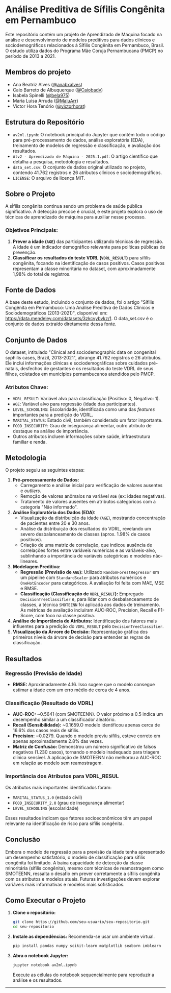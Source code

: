# Análise Preditiva de Sífilis Congênita em Pernambuco

Este repositório contém um projeto de Aprendizado de Máquina focado na análise e desenvolvimento de modelos preditivos para dados clínicos e sociodemográficos relacionados à Sífilis Congênita em Pernambuco, Brasil. O estudo utiliza dados do Programa Mãe Coruja Pernambucana (PMCP) no período de 2013 a 2021.

## Membros do projeto
- Ana Beatriz Alves ([@anabxalves](https://github.com/anabxalves))
- Caio Barreto de Albuquerque ([@Caiobadv](https://github.com/Caiobadv))
- Isabela Spinelli ([@bela975](https://github.com/bela975))
- Maria Luisa Arruda ([@MaluArr](https://github.com/MaluArr))
- Victor Hora Tenório ([@victorhorat](https://github.com/victorhorat))
## Estrutura do Repositório

- `av2ml.ipynb`: O notebook principal do Jupyter que contém todo o código para pré-processamento de dados, análise exploratória (EDA), treinamento de modelos de regressão e classificação, e avaliação dos resultados.
- `Atv2 - Aprendizado de Máquina - 2025.1.pdf`: O artigo científico que detalha a pesquisa, metodologia e resultados.
- `data_set.csv`: O conjunto de dados original utilizado no projeto, contendo 41.762 registros e 26 atributos clínicos e sociodemográficos.
- `LICENSE`: O arquivo de licença MIT.

## Sobre o Projeto

A sÍfilis congênita continua sendo um problema de saúde pública significativo. A detecção precoce é crucial, e este projeto explora o uso de técnicas de aprendizado de máquina para auxiliar nesse processo.

### Objetivos Principais:

1.  **Prever a idade (`AGE`)** das participantes utilizando técnicas de regressão. A idade é um indicador demográfico relevante para políticas públicas de prevenção.
2.  **Classificar os resultados do teste VDRL (`VDRL_RESULT`)** para sífilis congênita, focando na identificação de casos positivos. Casos positivos representam a classe minoritária no dataset, com aproximadamente 1,98% do total de registros.

## Fonte de Dados
A base deste estudo, incluindo o conjunto de dados, foi o artigo "Sífilis Congênita em Pernambuco: Uma Análise Preditiva de Dados Clínicos e Sociodemográficos (2013-2021)", disponível em: https://data.mendeley.com/datasets/3zkcvybvkz/1.  O data_set.csv é o conjunto de dados extraído diretamente dessa fonte.

## Conjunto de Dados

O dataset, intitulado "Clinical and sociodemographic data on congenital syphilis cases, Brazil, 2013-2021", abrange 41.762 registros e 26 atributos. Ele inclui informações clínicas e sociodemográficas sobre cuidados pré-natais, desfechos de gestantes e os resultados do teste VDRL de seus filhos, coletados em municípios pernambucanos atendidos pelo PMCP.

### Atributos Chave:

-   `VDRL_RESULT`: Variável alvo para classificação (Positivo: 0, Negativo: 1).
-   `AGE`: Variável alvo para regressão (idade das participantes).
-   `LEVEL_SCHOOLING`: Escolaridade, identificada como uma das *features* importantes para a predição do VDRL.
-   `MARITAL_STATUS`: Estado civil, também considerado um fator importante.
-   `FOOD_INSECURITY`: Grau de insegurança alimentar, outro atributo de destaque na análise de importância.
-   Outros atributos incluem informações sobre saúde, infraestrutura familiar e renda.

## Metodologia

O projeto seguiu as seguintes etapas:

1.  **Pré-processamento de Dados:**
    -   Carregamento e análise inicial para verificação de valores ausentes e *outliers*.
    -   Remoção de valores anômalos na variável `AGE` (ex: idades negativas).
    -   Tratamento de valores ausentes em atributos categóricos com a categoria "Não informado".
2.  **Análise Exploratória dos Dados (EDA):**
    -   Visualização da distribuição da idade (`AGE`), mostrando concentração de pacientes entre 20 e 30 anos.
    -   Análise da distribuição dos resultados do VDRL, revelando um severo desbalanceamento de classes (aprox. 1.98% de casos positivos).
    -   Criação de uma matriz de correlação, que indicou ausência de correlações fortes entre variáveis numéricas e as variáveis-alvo, sublinhando a importância de variáveis categóricas e modelos não-lineares.
3.  **Modelagem Preditiva:**
    -   **Regressão (Previsão de `AGE`):** Utilizado `RandomForestRegressor` em um pipeline com `StandardScaler` para atributos numéricos e `OneHotEncoder` para categóricos. A avaliação foi feita com MAE, MSE e RMSE.
    -   **Classificação (Classificação de `VDRL_RESULT`):** Empregado `DecisionTreeClassifier` e, para lidar com o desbalanceamento de classes, a técnica `SMOTEENN` foi aplicada aos dados de treinamento. As métricas de avaliação incluíram AUC-ROC, Precision, Recall e F1-Score, com foco na classe positiva.
4.  **Análise de Importância de Atributos:** Identificação dos fatores mais influentes para a predição do `VDRL_RESULT` pelo `DecisionTreeClassifier`.
5.  **Visualização da Árvore de Decisão:** Representação gráfica dos primeiros níveis da árvore de decisão para entender as regras de classificação.

## Resultados

### Regressão (Previsão de Idade)

-   **RMSE:** Aproximadamente 4.16. Isso sugere que o modelo consegue estimar a idade com um erro médio de cerca de 4 anos.

### Classificação (Resultado do VDRL)

-   **AUC-ROC:** ~0.5641 (com SMOTEENN). O valor próximo a 0.5 indica um desempenho similar a um classificador aleatório.
-   **Recall (Sensibilidade):** ~0.1659.O modelo identificou apenas cerca de 16.6% dos casos reais de sífilis.
-   **Precision:** ~0.0279. Quando o modelo previu sífilis, esteve correto em apenas aproximadamente 2.8% das vezes.
-   **Matriz de Confusão:** Demonstrou um número significativo de falsos negativos (1.230 casos), tornando o modelo inadequado para triagem clínica sensível. A aplicação de SMOTEENN não melhorou a AUC-ROC em relação ao modelo sem reamostragem.

### Importância dos Atributos para VDRL_RESUL

Os atributos mais importantes identificados foram:

-  `MARITAL_STATUS_1.0` (estado civil)
-  `FOOD_INSECURITY_2.0` (grau de insegurança alimentar)
-  `LEVEL_SCHOOLING` (escolaridade)

Esses resultados indicam que fatores socioeconômicos têm um papel relevante na identificação de risco para sífilis congênita.

## Conclusão

Embora o modelo de regressão para a previsão da idade tenha apresentado um desempenho satisfatório, o modelo de classificação para sífilis congênita foi limitado. A baixa capacidade de detecção da classe minoritária (sífilis congênita), mesmo com técnicas de reamostragem como SMOTEENN, ressalta o desafio em prever corretamente a sífilis congênita com os atributos e modelos atuais. Futuras investigações devem explorar variáveis mais informativas e modelos mais sofisticados.

## Como Executar o Projeto

1.  **Clone o repositório:**
    ```bash
    git clone https://github.com/seu-usuario/seu-repositorio.git
    cd seu-repositorio
    ```

2.  **Instale as dependências:**
    Recomenda-se usar um ambiente virtual.
    ```bash
    pip install pandas numpy scikit-learn matplotlib seaborn imblearn
    ```

3.  **Abra o notebook Jupyter:**
    ```bash
    jupyter notebook av2ml.ipynb
    ```
    Execute as células do notebook sequencialmente para reproduzir a análise e os resultados.

---

